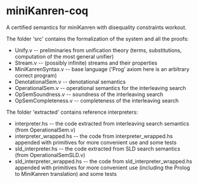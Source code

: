 # miniKanren-coq
A certified semantics for miniKanren with disequality constraints workout.

The folder 'src' contains the formalization of the system and all the proofs:

- Unify.v -- preliminaries from unification theory (terms, substitutions, computation of the most general unifier)
- Stream.v -- (possibly infinite) streams and their properties 
- MiniKanrenSyntax.v -- base language ('Prog' axiom here is an arbitrary correct program)
- DenotationalSem.v -- denotational semantics
- OperationalSem.v -- operational semantics for the interleaving search
- OpSemSoundness.v -- soundness of the interleaving search
- OpSemCompleteness.v -- completeness of the interleaving search

The folder 'extracted' contains reference interpreters:

- interpreter.hs -- the code extracted from interleaving search semantics (from OperationalSem.v)
- interpreter_wrapped.hs -- the code from interpreter_wrapped.hs appended with primitives for more convenient use and some tests
- sld_interpreter.hs -- the code extracted from SLD search semantics (from OperationalSemSLD.v)
- sld_interpreter_wrapped.hs -- the code from sld_interpreter_wrapped.hs appended with primitives for more convenient use (including the Prolog to MiniKanren translation) and some tests
